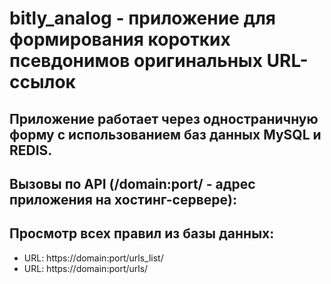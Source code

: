 # bitly_analog - приложение для формирования коротких псевдонимов оригинальных URL-ссылок

## Приложение работает через одностраничную форму с использованием баз данных MySQL и REDIS.

## Вызовы по API (/domain:port/ - адрес приложения на хостинг-сервере):

## Просмотр всех правил из базы данных: 
* URL: https://domain:port/urls_list/
* URL: https://domain:port/urls/
